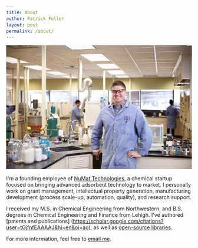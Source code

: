 ```yaml
---
title: About
author: Patrick Fuller
layout: post
permalink: /about/
---
```


![](/img/patrick.jpg)

I'm a founding employee of [NuMat Technologies](http://numat-tech.com/),
a chemical startup focused on bringing advanced adsorbent technology to market.
I personally work on grant management, intellectual property generation,
manufacturing development (process scale-up, automation, quality),
and research support.

I received my M.S. in Chemical Engineering from Northwestern, and B.S. degrees
in Chemical Engineering and Finance from Lehigh. I've authored [patents and publications]
(https://scholar.google.com/citations?user=tGjfnfEAAAAJ&hl=en&oi=ao),
as well as [open-source libraries](https://github.com/patrickfuller).

For more information, feel free to [email me](mailto:patrickfuller@gmail.com).
